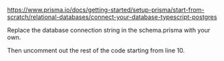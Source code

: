 https://www.prisma.io/docs/getting-started/setup-prisma/start-from-scratch/relational-databases/connect-your-database-typescript-postgres

Replace the database connection string in the schema.prisma with your own.

Then uncomment out the rest of the code starting from line 10.

